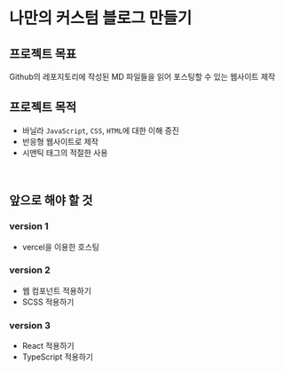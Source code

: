 # 나만의 커스텀 블로그 만들기

## 프로젝트 목표

Github의 레포지토리에 작성된 MD 파일들을 읽어 포스팅할 수 있는 웹사이트 제작

## 프로젝트 목적

- 바닐라 `JavaScript`, `CSS`, `HTML`에 대한 이해 증진
- 반응형 웹사이트로 제작
- 시맨틱 태그의 적절한 사용

<br/>

## 앞으로 해야 할 것

### version 1

- vercel을 이용한 호스팅

### version 2

- 웹 컴포넌트 적용하기
- SCSS 적용하기

### version 3

- React 적용하기
- TypeScript 적용하기
